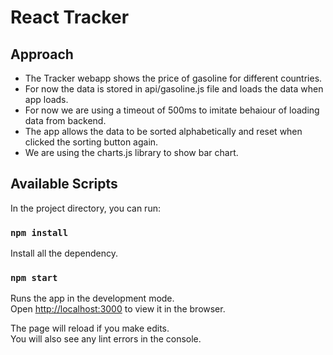 # React Tracker

## Approach

- The Tracker webapp shows the price of gasoline for different countries. 
- For now the data is stored in api/gasoline.js file and loads the data when app loads. 
- For now we are using a timeout of 500ms to imitate behaiour of loading data from backend. 
- The app allows the data to be sorted alphabetically and reset when clicked the sorting button again.
- We are using the charts.js library to show bar chart. 

## Available Scripts

In the project directory, you can run:

### `npm install`
Install all the dependency.


### `npm start`

Runs the app in the development mode.\
Open [http://localhost:3000](http://localhost:3000) to view it in the browser.

The page will reload if you make edits.\
You will also see any lint errors in the console.

